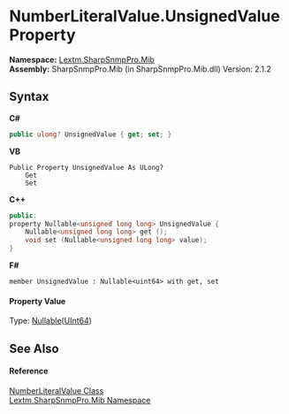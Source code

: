 # NumberLiteralValue.UnsignedValue Property 
 

**Namespace:**&nbsp;<a href="N_Lextm_SharpSnmpPro_Mib">Lextm.SharpSnmpPro.Mib</a><br />**Assembly:**&nbsp;SharpSnmpPro.Mib (in SharpSnmpPro.Mib.dll) Version: 2.1.2

## Syntax

**C#**<br />
``` C#
public ulong? UnsignedValue { get; set; }
```

**VB**<br />
``` VB
Public Property UnsignedValue As ULong?
	Get
	Set
```

**C++**<br />
``` C++
public:
property Nullable<unsigned long long> UnsignedValue {
	Nullable<unsigned long long> get ();
	void set (Nullable<unsigned long long> value);
}
```

**F#**<br />
``` F#
member UnsignedValue : Nullable<uint64> with get, set

```


#### Property Value
Type: <a href="https://docs.microsoft.com/dotnet/api/system.nullable-1" target="_blank" rel="noopener noreferrer">Nullable</a>(<a href="https://docs.microsoft.com/dotnet/api/system.uint64" target="_blank" rel="noopener noreferrer">UInt64</a>)

## See Also


#### Reference
<a href="T_Lextm_SharpSnmpPro_Mib_NumberLiteralValue">NumberLiteralValue Class</a><br /><a href="N_Lextm_SharpSnmpPro_Mib">Lextm.SharpSnmpPro.Mib Namespace</a><br />